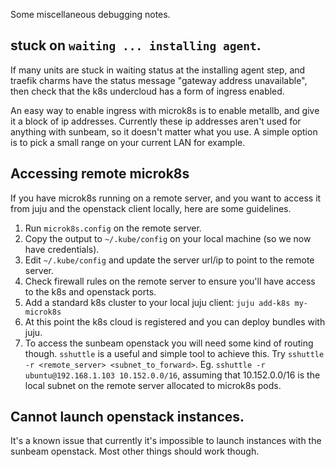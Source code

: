Some miscellaneous debugging notes.

## stuck on ``waiting ... installing agent``.

If many units are stuck in waiting status at the installing agent step,
and traefik charms have the status message "gateway address unavailable",
then check that the k8s undercloud has a form of ingress enabled.

An easy way to enable ingress with microk8s
is to enable metallb, and give it a block of ip addresses.
Currently these ip addresses aren't used for anything with sunbeam,
so it doesn't matter what you use.
A simple option is to pick a small range on your current LAN for example.


## Accessing remote microk8s

If you have microk8s running on a remote server,
and you want to access it from juju and the openstack client locally,
here are some guidelines.

1. Run `microk8s.config` on the remote server.
2. Copy the output to `~/.kube/config` on your local machine (so we now have credentials).
3. Edit `~/.kube/config` and update the server url/ip to point to the remote server.
4. Check firewall rules on the remote server to ensure you'll have access to the k8s and openstack ports.
5. Add a standard k8s cluster to your local juju client: `juju add-k8s my-microk8s`
6. At this point the k8s cloud is registered and you can deploy bundles with juju.
7. To access the sunbeam openstack you will need some kind of routing though.
   `sshuttle` is a useful and simple tool to achieve this.  Try `sshuttle -r <remote_server> <subnet_to_forward>`.
   Eg. `sshuttle -r ubuntu@192.168.1.103 10.152.0.0/16`, assuming that 10.152.0.0/16 is the local subnet on the remote server allocated to microk8s pods.


## Cannot launch openstack instances.

It's a known issue that currently it's impossible to launch instances with the sunbeam openstack.
Most other things should work though.
